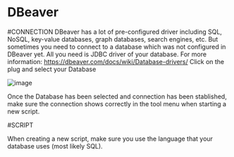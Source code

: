# DBeaver

#CONNECTION
DBeaver has a lot of pre-configured driver including SQL, NoSQL, key-value databases, graph databases, search engines, etc. But sometimes you need to connect to a database which was not configured in DBeaver yet. All you need is JDBC driver of your database.
For more information: https://dbeaver.com/docs/wiki/Database-drivers/
Click on the plug and select your Database

![image](https://user-images.githubusercontent.com/79013843/113578735-460f5900-95f1-11eb-9689-64da701ddd0a.png)

Once the Database has been selected and connection has been stablished, make sure the connection shows correctly in the tool menu when starting a new script.

#SCRIPT

When creating a new script, make sure you use the language that your database uses (most likely SQL).
